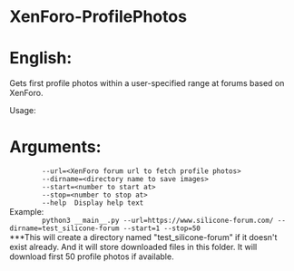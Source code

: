 # XenForo-ProfilePhotos

# English:
Gets first profile photos within a user-specified range at forums based on XenForo.

Usage:
#  Arguments:
`        --url=<XenForo forum url to fetch profile photos>`\
`        --dirname=<directory name to save images>`\
`        --start=<number to start at>`\
`        --stop=<number to stop at>`\
`        --help  Display help text`\
  Example:\
`        python3 __main__.py --url=https://www.silicone-forum.com/ --dirname=test_silicone-forum --start=1 --stop=50`\
    ***This will create a directory named "test_silicone-forum" if it doesn't exist already. And it will store downloaded files in this folder. It will download first 50        profile photos if available. 
